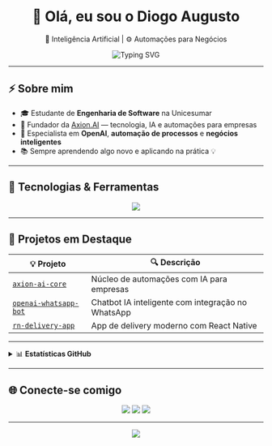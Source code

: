 <h1 align="center">👋 Olá, eu sou o Diogo Augusto</h1>

<p align="center">
  🧠 Inteligência Artificial | ⚙️ Automações para Negócios
</p>

<p align="center">
  <img src="https://readme-typing-svg.demolab.com?font=Fira+Code&pause=1000&color=00F7FF&center=true&vCenter=true&width=435&lines=Estudante+de+Engenharia+de+Software;Desenvolvedor+Mobile+e+IA;Automatizando+o+futuro+dos+negócios" alt="Typing SVG" />
</p>

---

## ⚡ Sobre mim

- 🎓 Estudante de **Engenharia de Software** na Unicesumar  
- 🚀 Fundador da [Axion.AI](https://instagram.com/axion.ai_) — tecnologia, IA e automações para empresas  
- 🧩 Especialista em **OpenAI**, **automação de processos** e **negócios inteligentes**  
- 📚 Sempre aprendendo algo novo e aplicando na prática 💡

---

## 🧰 Tecnologias & Ferramentas

<p align="center">
  <img src="https://skillicons.dev/icons?i=swift,react,python,firebase,xcode,git,vscode,figma&perline=8" />
</p>

---

## 📌 Projetos em Destaque

| 💡 Projeto | 🔍 Descrição |
|-----------|-------------|
| [`axion-ai-core`](https://github.com/seu-usuario/axion-ai-core) | Núcleo de automações com IA para empresas |
| [`openai-whatsapp-bot`](https://github.com/seu-usuario/openai-whatsapp-bot) | Chatbot IA inteligente com integração no WhatsApp |
| [`rn-delivery-app`](https://github.com/seu-usuario/rn-delivery-app) | App de delivery moderno com React Native |

---

<details>
<summary>📊 <strong>Estatísticas GitHub</strong></summary>
<br/>

<p align="center">
  <img src="https://github-readme-stats.vercel.app/api?username=seu-usuario&show_icons=true&theme=tokyonight&border_radius=10&hide_border=true" width="47%"/>
  <img src="https://github-readme-stats.vercel.app/api/top-langs/?username=seu-usuario&layout=compact&theme=tokyonight&border_radius=10&hide_border=true" width="47%"/>
</p>

</details>

---

## 🌐 Conecte-se comigo

<p align="center">
  <a href="mailto:diogoaugustox@gmail.com"><img src="https://img.shields.io/badge/Email-FF4C4C?style=for-the-badge&logo=gmail&logoColor=white" /></a>
  <a href="https://linkedin.com/in/diogo-augusto-ai"><img src="https://img.shields.io/badge/LinkedIn-0077B5?style=for-the-badge&logo=linkedin&logoColor=white" /></a>
  <a href="[https://instagram.com/axiion.ai](https://www.instagram.com/axiion.ai/)"><img src="https://img.shields.io/badge/@axion.ai_-E4405F?style=for-the-badge&logo=instagram&logoColor=white" /></a>
</p>

---

<p align="center">
  <img src="https://capsule-render.vercel.app/api?type=waving&color=00f7ff&height=100&section=footer"/>
</p>
